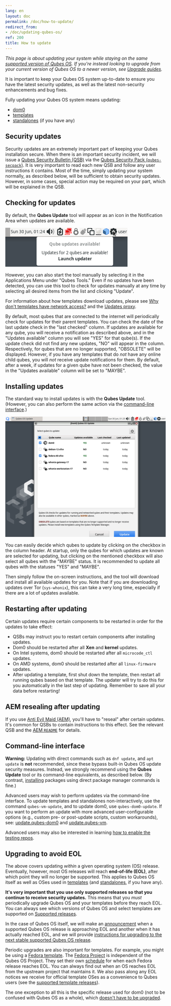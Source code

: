 ```yaml
---
lang: en
layout: doc
permalink: /doc/how-to-update/
redirect_from:
- /doc/updating-qubes-os/
ref: 200
title: How to update
---
```


*This page is about updating your system while staying on the same [supported version of Qubes OS](/doc/supported-releases/#qubes-os). If you're instead looking to upgrade from your current version of Qubes OS to a newer version, see [Upgrade guides](/doc/upgrade/).*

It is important to keep your Qubes OS system up-to-date to ensure you have the latest security updates, as well as the latest non-security enhancements and bug fixes.

Fully updating your Qubes OS system means updating:

- [dom0](/doc/glossary/#dom0)
- [templates](/doc/glossary/#template)
- [standalones](/doc/glossary/#standalone) (if you have any)

## Security updates

Security updates are an extremely important part of keeping your Qubes installation secure. When there is an important security incident, we will issue a [Qubes Security Bulletin (QSB)](/security/qsb/) via the [Qubes Security Pack (`qubes-secpack`)](/security/pack/). It is very important to read each new QSB and follow any user instructions it contains. Most of the time, simply updating your system normally, as described below, will be sufficient to obtain security updates. However, in some cases, special action may be required on your part, which will be explained in the QSB.

## Checking for updates

By default, the **Qubes Update** tool will appear as an icon in the Notification Area when updates are available.

[![Qube Updates Available](/attachment/doc/r4.2-qube-updates-available.png)](/attachment/doc/r4.2-qube-updates-available.png)

However, you can also start the tool manually by selecting it in the Applications Menu under "Qubes Tools." Even if no updates have been detected, you can use this tool to check for updates manually at any time by selecting all desired items from the list and clicking "Update".

<div class="alert alert-info" role="alert">
  <i class="fa fa-question-circle"></i>
  For information about how templates download updates, please see <a href="/doc/how-to-install-software/#why-dont-templates-have-network-access">Why don't templates have network access?</a> and the <a href="/doc/how-to-install-software/#updates-proxy">Updates proxy</a>.
</div>

By default, most qubes that are connected to the internet will periodically check for updates for their parent templates. You can check the date of the last update check in the "last checked" column. If updates are available for any qube, you will receive a notification as described above, and in the "Updates available" column you will see "YES" for that qube(s). If the update check did not find any new updates, "NO" will appear in the column. Respectively, for qubes that are no longer supported, "OBSOLETE" will be displayed. However, if you have any templates that do *not* have any online child qubes, you will *not* receive update notifications for them. By default, after a week, if updates for a given qube have not been checked, the value in the "Updates available" column will be set to "MAYBE". 

## Installing updates

The standard way to install updates is with the **Qubes Update** tool. (However, you can also perform the same action via the [command-line interface](#command-line-interface).)

[![Qubes Update](/attachment/doc/r4.2-software-update.png)](/attachment/doc/r4.2-software-update.png)

You can easily decide which qubes to update by clicking on the checkbox in the column header. At startup, only the qubes for which updates are known are selected for updating, but clicking on the mentioned checkbox will also select all qubes with the "MAYBE" status. It is recommended to update all qubes with the statuses "YES" and "MAYBE".

Then simply follow the on-screen instructions, and the tool will download and install all available updates for you. Note that if you are downloading updates over Tor (`sys-whonix`), this can take a very long time, especially if there are a lot of updates available.

## Restarting after updating

Certain updates require certain components to be restarted in order for the updates to take effect:

- QSBs may instruct you to restart certain components after installing updates.
- Dom0 should be restarted after all **Xen** and **kernel** updates.
- On Intel systems, dom0 should be restarted after all `microcode_ctl` updates.
- On AMD systems, dom0 should be restarted after all `linux-firmware` updates.
- After updating a template, first shut down the template, then restart all running qubes based on that template. The updater will try to do this for you automatically in the last step of updating. Remember to save all your data before restarting!

## AEM resealing after updating

If you use [Anti Evil Maid (AEM)](/doc/anti-evil-maid/), you'll have to "reseal" after certain updates. It's common for QSBs to contain instructions to this effect. See the relevant QSB and the [AEM `README`](https://github.com/QubesOS/qubes-antievilmaid/blob/main/README) for details.

## Command-line interface

<div class="alert alert-danger" role="alert">
  <i class="fa fa-exclamation-triangle"></i>
  <b>Warning:</b> Updating with direct commands such as <code>dnf update</code>, and <code>apt update</code> is <b>not</b> recommended, since these bypass built-in Qubes OS update security measures. Instead, we strongly recommend using the <b>Qubes Update</b> tool or its command-line equivalents, as described below. (By contrast, <a href="/doc/how-to-install-software/">installing</a> packages using direct package manager commands is fine.)
</div>

Advanced users may wish to perform updates via the command-line interface. To update templates and standalones non-interactively, use the command `qubes-vm-update`, and to update dom0, use `qubes-dom0-update`. If you want to perform an update with more advanced user-configurable options (e.g., custom pre- or post-update scripts, custom workarounds), see: [update.qubes-dom0](/doc/salt/#updatequbes-dom0) and [update.qubes-vm](/doc/salt/#updatequbes-vm).

Advanced users may also be interested in learning [how to enable the testing repos](/doc/testing/).

## Upgrading to avoid EOL

The above covers updating *within* a given operating system (OS) release. Eventually, however, most OS releases will reach **end-of-life (EOL)**, after which point they will no longer be supported. This applies to Qubes OS itself as well as OSes used in [templates](/doc/templates/) (and [standalones](/doc/standalones-and-hvms/), if you have any).

**It's very important that you use only supported releases so that you continue to receive security updates.** This means that you *must* periodically upgrade Qubes OS and your templates before they reach EOL. You can always see which versions of Qubes OS and select templates are supported on [Supported releases](/doc/supported-releases/).

In the case of Qubes OS itself, we will make an [announcement](/news/categories/#releases) when a supported Qubes OS release is approaching EOL and another when it has actually reached EOL, and we will provide [instructions for upgrading to the next stable supported Qubes OS release](/doc/upgrade/).

Periodic upgrades are also important for templates. For example, you might be using a [Fedora template](/doc/templates/fedora/). The [Fedora Project](https://getfedora.org/) is independent of the Qubes OS Project. They set their own [schedule](https://fedoraproject.org/wiki/Fedora_Release_Life_Cycle#Maintenance_Schedule) for when each Fedora release reaches EOL. You can always find out when an OS reaches EOL from the upstream project that maintains it. We also pass along any EOL notices we receive for official template OSes as a convenience to Qubes users (see the [supported template releases](/doc/supported-releases/#templates)).

The one exception to all this is the specific release used for dom0 (not to be confused with Qubes OS as a whole), which [doesn't have to be upgraded](/doc/supported-releases/#note-on-dom0-and-eol).
